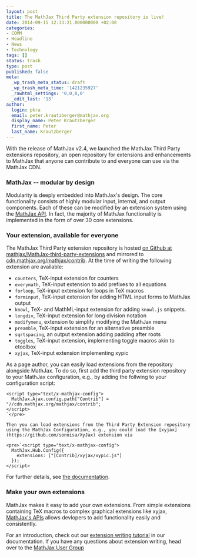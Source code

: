 ```yaml
---
layout: post
title: The MathJax Third Party extension repository is live!
date: 2014-09-15 12:33:21.000000000 +02:00
categories:
- COMM
- Headline
- News
- Technology
tags: []
status: trash
type: post
published: false
meta:
  _wp_trash_meta_status: draft
  _wp_trash_meta_time: '1421235927'
  _rawhtml_settings: '0,0,0,0'
  _edit_last: '13'
author:
  login: pkra
  email: peter.krautzberger@mathjax.org
  display_name: Peter Krautzberger
  first_name: Peter
  last_name: Krautzberger
---
```


With the release of MathJax v2.4, we launched the MathJax Third Party extensions repository, an open repository for extensions and enhancements to MathJax that anyone can contribute to and everyone can use via the MathJax CDN.

### MathJax -- modular by design

Modularity is deeply embedded into MathJax's design. The core functionality consists of highly modular input, internal, and output components. Each of these can be modified by an extension system using the [MathJax API](http://docs.mathjax.org/en/latest/api/index.html). In fact, the majority of MathJax functionality is implemented in the form of over 30 core extensions.

### Your extension, available for everyone

The MathJax Third Party extension repository is hosted [on Github at mathjax/MathJax-third-party-extensions](https://github.com/mathjax/MathJax-third-party-extensions) and mirrored to [cdn.mathjax.org/mathjax/contrib](http://cdn.mathjax.org/mathjax/contrib). At the time of writing the following extension are available:

*   `counters`, TeX-input extension for counters
*   `everymath`, TeX-input extension to add prefixes to all equations
*   `forloop`, TeX-input extension for loops in TeX macros
*   `forminput`, TeX-input extension for adding HTML input forms to MathJax output
*   `knowl`, TeX- and MathML-input extension for adding `knowl.js` snippets.
*   `longdiv`, TeX-input extension for long division notation
*   `modifymenu`, extension to simplify modifying the MathJax menu
*   `preamble`, TeX-input extension for an alternative preamble
*   `sqrtspacing`, an output extension adding padding after roots
*   `toggles`, TeX-input extension, implementing toggle macros akin to etoolbox
*   `xyjax`, TeX-input extension implementing xypic

As a page author, you can easily load extensions from the repository alongside MathJax. To do so, first add the third party extension repository to your MathJax configuration, e.g., by adding the follwing to your configuration script:

    <script type="text/x-mathjax-config">
      MathJax.Ajax.config.path["Contrib"] = "//cdn.mathjax.org/mathjax/contrib";
    </script>
    `</pre>

    Then you can load extensions from the Third Party Extension repository using the MathJax Configuration, e.g., you could load the [xyjax](https://github.com/sonoisa/XyJax) extension via

    <pre>`<script type="text/x-mathjax-config">
      MathJax.Hub.Config({
        extensions: ["[Contrib]/xyjax/xypic.js"]
      });
    </script>

For further details, see [the documentation](http://docs.mathjax.org/en/latest/options/ThirdParty.html).

### Make your own extensions

MathJax makes it easy to add your own extensions. From simple extensions containing TeX macros to complex graphical extensions like xyjax, [MathJax's APIs](http://docs.mathjax.org/en/latest/api/index.html) allows devlopers to add functionality easily and consistently.

For an introduction, check out our [extension writing tutorial](http://docs.mathjax.org/en/latest/extension-writing.html) in our documentation. If you have any questions about extension writing, head over to the [MathJax User Group](http://groups.google.com/forum/#!forum/mathjax-users)